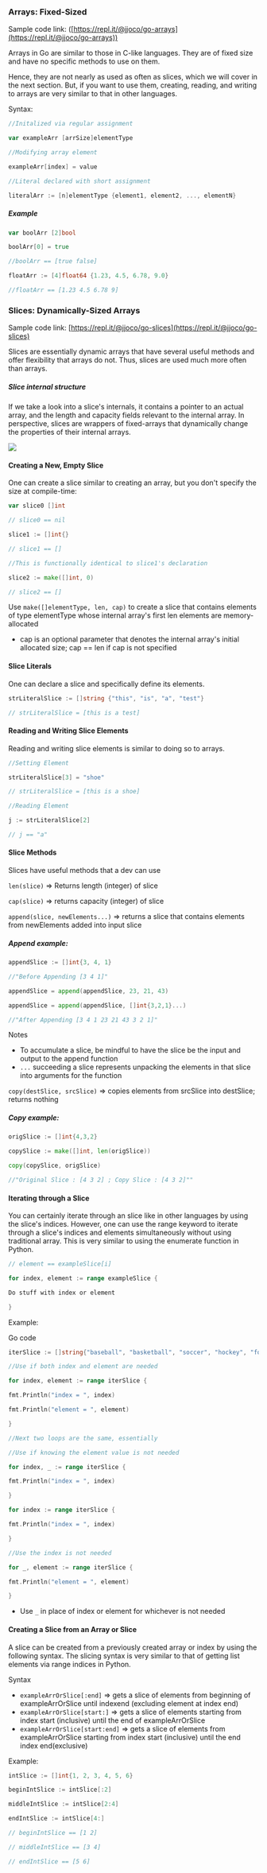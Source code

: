 ### Arrays: Fixed-Sized 
Sample code link: ([https://repl.it/@jjoco/go-arrays](https://repl.it/@jjoco/go-arrays))

Arrays in Go are similar to those in C-like languages. They are of fixed size and have no specific methods to use on them.

Hence, they are not nearly as used as often as slices, which we will cover in the next section. But, if you want to use them, creating, reading, and writing to arrays are very similar to that in other languages.

Syntax:
```go
//Initalized via regular assignment

var exampleArr [arrSize]elementType

//Modifying array element

exampleArr[index] = value

//Literal declared with short assignment

literalArr := [n]elementType {element1, element2, ..., elementN}
```
##### Example
```go
var boolArr [2]bool

boolArr[0] = true

//boolArr == [true false]

floatArr := [4]float64 {1.23, 4.5, 6.78, 9.0}

//floatArr == [1.23 4.5 6.78 9]
```
### Slices: Dynamically-Sized Arrays 
Sample code link: [https://repl.it/@jjoco/go-slices](https://repl.it/@jjoco/go-slices)

Slices are essentially dynamic arrays that have several useful methods and offer flexibility that arrays do not. Thus, slices are used much more often than arrays.

##### Slice internal structure

If we take a look into a slice's internals, it contains a pointer to an actual array, and the length and capacity fields relevant to the internal array. In perspective, slices are wrappers of fixed-arrays that dynamically change the properties of their internal arrays.

![](RackMultipart20210429-4-9wxods_html_413b63491413af40.png)

#### Creating a New, Empty Slice

One can create a slice similar to creating an array, but you don't specify the size at compile-time:
```go
var slice0 []int

// slice0 == nil

slice1 := []int{}

// slice1 == []

//This is functionally identical to slice1's declaration

slice2 := make([]int, 0)

// slice2 == []
```
Use `make([]elementType, len, cap)` to create a slice that contains elements of type elementType whose internal array's first len elements are memory-allocated

- cap is an optional parameter that denotes the internal array's initial allocated size; cap == len if cap is not specified

#### Slice Literals

One can declare a slice and specifically define its elements.
```go
strLiteralSlice := []string {"this", "is", "a", "test"}

// strLiteralSlice = [this is a test]
```
#### Reading and Writing Slice Elements

Reading and writing slice elements is similar to doing so to arrays.
```go
//Setting Element

strLiteralSlice[3] = "shoe"

// strLiteralSlice = [this is a shoe]

//Reading Element

j := strLiteralSlice[2]

// j == "a"
```
#### Slice Methods

Slices have useful methods that a dev can use

`len(slice)` => Returns length (integer) of slice

`cap(slice)` => returns capacity (integer) of slice

`append(slice, newElements...)` => returns a slice that contains elements from newElements added into input slice

##### Append example:
```go
appendSlice := []int{3, 4, 1}

//"Before Appending [3 4 1]"

appendSlice = append(appendSlice, 23, 21, 43)

appendSlice = append(appendSlice, []int{3,2,1}...)

//"After Appending [3 4 1 23 21 43 3 2 1]"
```
Notes

- To accumulate a slice, be mindful to have the slice be the input and output to the append function
- `...` succeeding a slice represents unpacking the elements in that slice into arguments for the function

`copy(destSlice, srcSlice)` => copies elements from srcSlice into destSlice; returns nothing

##### Copy example:
```go
origSlice := []int{4,3,2}

copySlice := make([]int, len(origSlice))

copy(copySlice, origSlice)

//"Original Slice : [4 3 2] ; Copy Slice : [4 3 2]""
```
#### Iterating through a Slice

You can certainly iterate through an slice like in other languages by using the slice's indices. However, one can use the range keyword to iterate through a slice's indices and elements simultaneously without using traditional array. This is very similar to using the enumerate function in Python.

```go
// element == exampleSlice[i]

for index, element := range exampleSlice {

Do stuff with index or element

}
```
Example:

Go code
```go
iterSlice := []string{"baseball", "basketball", "soccer", "hockey", "football"}

//Use if both index and element are needed

for index, element := range iterSlice {

fmt.Println("index = ", index)

fmt.Println("element = ", element)

}

//Next two loops are the same, essentially

//Use if knowing the element value is not needed

for index, _ := range iterSlice {

fmt.Println("index = ", index)

}

for index := range iterSlice {

fmt.Println("index = ", index)

}

//Use the index is not needed

for _, element := range iterSlice {

fmt.Println("element = ", element)

}
```

- Use `_` in place of index or element for whichever is not needed

#### Creating a Slice from an Array or Slice

A slice can be created from a previously created array or index by using the following syntax. The slicing syntax is very similar to that of getting list elements via range indices in Python.

Syntax

- `exampleArrOrSlice[:end]` => gets a slice of elements from beginning of exampleArrOrSlice until indexend (excluding element at index end)
- `exampleArrOrSlice[start:]` => gets a slice of elements starting from index start (inclusive) until the end of exampleArrOrSlice
- `exampleArrOrSlice[start:end]` => gets a slice of elements from exampleArrOrSlice starting from index start (inclusive) until the end index end(exclusive)

Example:
```go
intSlice := []int{1, 2, 3, 4, 5, 6}

beginIntSlice := intSlice[:2]

middleIntSlice := intSlice[2:4]

endIntSlice := intSlice[4:]

// beginIntSlice == [1 2]

// middleIntSlice == [3 4]

// endIntSlice == [5 6]
```
